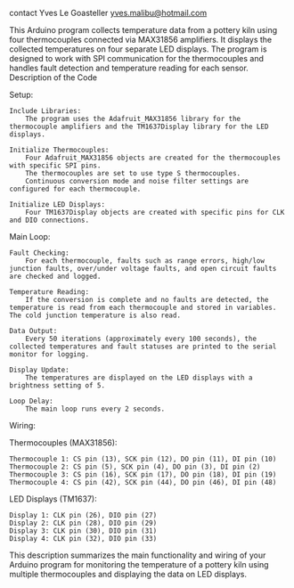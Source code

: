 contact Yves Le Goasteller yves.malibu@hotmail.com

This Arduino program collects temperature data from a pottery kiln using four thermocouples connected via MAX31856 amplifiers. It displays the collected temperatures on four separate LED displays. The program is designed to work with SPI communication for the thermocouples and handles fault detection and temperature reading for each sensor.
Description of the Code

Setup:

    Include Libraries:
        The program uses the Adafruit_MAX31856 library for the thermocouple amplifiers and the TM1637Display library for the LED displays.

    Initialize Thermocouples:
        Four Adafruit_MAX31856 objects are created for the thermocouples with specific SPI pins.
        The thermocouples are set to use type S thermocouples.
        Continuous conversion mode and noise filter settings are configured for each thermocouple.

    Initialize LED Displays:
        Four TM1637Display objects are created with specific pins for CLK and DIO connections.

Main Loop:

    Fault Checking:
        For each thermocouple, faults such as range errors, high/low junction faults, over/under voltage faults, and open circuit faults are checked and logged.

    Temperature Reading:
        If the conversion is complete and no faults are detected, the temperature is read from each thermocouple and stored in variables. The cold junction temperature is also read.

    Data Output:
        Every 50 iterations (approximately every 100 seconds), the collected temperatures and fault statuses are printed to the serial monitor for logging.

    Display Update:
        The temperatures are displayed on the LED displays with a brightness setting of 5.

    Loop Delay:
        The main loop runs every 2 seconds.

Wiring:

Thermocouples (MAX31856):

    Thermocouple 1: CS pin (13), SCK pin (12), DO pin (11), DI pin (10)
    Thermocouple 2: CS pin (5), SCK pin (4), DO pin (3), DI pin (2)
    Thermocouple 3: CS pin (16), SCK pin (17), DO pin (18), DI pin (19)
    Thermocouple 4: CS pin (42), SCK pin (44), DO pin (46), DI pin (48)

LED Displays (TM1637):

    Display 1: CLK pin (26), DIO pin (27)
    Display 2: CLK pin (28), DIO pin (29)
    Display 3: CLK pin (30), DIO pin (31)
    Display 4: CLK pin (32), DIO pin (33)

This description summarizes the main functionality and wiring of your Arduino program for monitoring the temperature of a pottery kiln using multiple thermocouples and displaying the data on LED displays.
